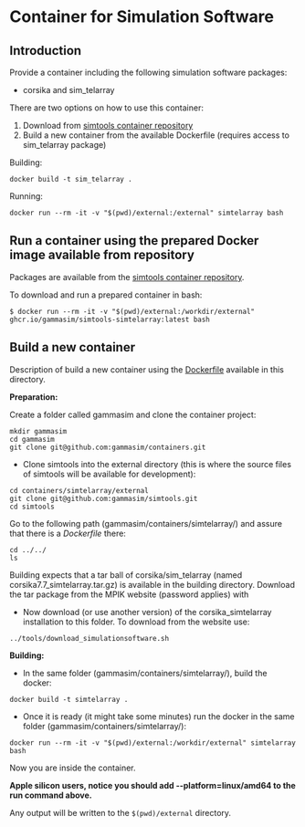 # Container for Simulation Software

## Introduction

Provide a container including the following simulation software packages:

- corsika and sim\_telarray

There are two options on how to use this container:

1. Download from [simtools container repository](https://github.com/gammasim/containers/pkgs/container/simtools-simtelarray)
2. Build a new container from the available Dockerfile (requires access to sim\_telarray package)

Building:
```
docker build -t sim_telarray .
```

Running:
```
docker run --rm -it -v "$(pwd)/external:/external" simtelarray bash
```

## Run a container using the prepared Docker image available from repository

Packages are available from the [simtools container repository](//github.com/gammasim/containers/pkgs/container/simtools-simtel).

To download and run a prepared container in bash:

```
$ docker run --rm -it -v "$(pwd)/external:/workdir/external" ghcr.io/gammasim/simtools-simtelarray:latest bash
```
## Build a new container

Description of build a new container using the [Dockerfile](Dockerfile) available in this directory.

**Preparation:**

Create a folder called gammasim and clone the container project:
```
mkdir gammasim
cd gammasim
git clone git@github.com:gammasim/containers.git
```
- Clone simtools into the external directory (this is where the source files of simtools will be available for development):
```
cd containers/simtelarray/external
git clone git@github.com:gammasim/simtools.git
cd simtools
```
Go to the following path (gammasim/containers/simtelarray/) and assure that there is a *Dockerfile* there:
```
cd ../../
ls
```

Building expects that a tar ball of corsika/sim\_telarray (named corsika7.7\_simtelarray.tar.gz) is available in the building directory.
Download the tar package from the MPIK website (password applies) with
- Now download (or use another version) of the corsika_simtelarray installation to this folder. To download from the website use:

```
../tools/download_simulationsoftware.sh
```

**Building:**

- In the same folder (gammasim/containers/simtelarray/), build the docker:
```
docker build -t simtelarray .
```

- Once it is ready (it might take some minutes) run the docker in the same folder (gammasim/containers/simtelarray/):
```
docker run --rm -it -v "$(pwd)/external:/workdir/external" simtelarray bash
```
Now you are inside the container.

__Apple silicon users, notice you should add --platform=linux/amd64 to the run command above.__

Any output will be written to the `$(pwd)/external` directory.
